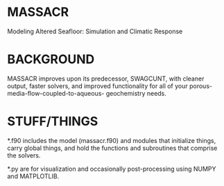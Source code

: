 MASSACR
=======
Modeling Altered Seafloor: Simulation and Climatic Response

BACKGROUND
=======
MASSACR improves upon its predecessor, SWAGCUNT, with cleaner output, faster solvers, 
and improved functionality for all of your porous-media-flow-coupled-to-aqueous-
geochemistry needs.

STUFF/THINGS
=======
*.f90 includes the model (massacr.f90) and modules that initialize things, carry global things,
and hold the functions and subroutines that comprise the solvers.

*.py are for visualization and occasionally post-processing using NUMPY and MATPLOTLIB.
